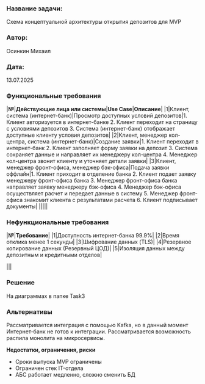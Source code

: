 ### <a name="_b7urdng99y53"></a>**Название задачи:** 
Схема концептуальной архитектуры открытия депозитов для MVP
### <a name="_hjk0fkfyohdk"></a>**Автор:**
Осинкин Михаил
### <a name="_uanumrh8zrui"></a>**Дата:**
13.07.2025
### <a name="_3bfxc9a45514"></a>**Функциональные требования**

|**№**|**Действующие лица или системы**|**Use Case**|**Описание**|
|1|Клиент, система (интернет-банк)|Просмотр доступных условий депозитов|1. Клиент авторизуется в интернет-банке 2. Клиент переходит на страницу с условиями депозитов 3. Система (интернет-банк) отображает доступные клиенту условия депозитов|
|2|Клиент, менеджер кол-центра, система (интернет-банк)|Создание заявки|1. Клиент переходит в интернет-банк 2. Клиент заполняет форму заявки на депозит 3. Система сохраняет данные и направляет их менеджеру кол-центра 4. Менеджер кол-центра звонит клиенту и уточняет детали заявки|
|3|Клиент, менеджер фронт-офиса, менеджер бэк-офиса|Подача заявки оффлайн|1. Клиент приходит в отделение банка 2. Клиент подает заявку менеджеру фронт-офиса банка 3. Менеджер фронт-офиса банка направляет заявку менеджеру бэк-офиса 4. Менеджер бэк-офиса осуществляет расчет и передает данные в систему 5. Менеджер фронт-офиса знакомит клиента с результатами расчета 6. Клиент подписывает документы|
|||||
### <a name="_u8xz25hbrgql"></a>**Нефункциональные требования**

|**№**|**Требование**|
|1|Доступность интернет-банка 99.9%|
|2|Время отклика менее 1 секунды|
|3|Шифрование данных (TLS)|
|4|Резервное копирование данных (Резервный ЦОД)|
|5|Изоляция данных между депозитным и кредитными отделов|

|||
### <a name="_qmphm5d6rvi3"></a>**Решение**
На диаграммах в папке Task3

### <a name="_bjrr7veeh80c"></a>**Альтернативы**
Рассматривается интеграция с помощью Kafka, но в данный момент Интернет-банк не готов к интеграции.
Рассматривается возможность распила монолита на микросервисы.

**Недостатки, ограничения, риски**

- Сроки выпуска MVP ограничены
- Ограничен стек IT-отдела
- АБС работает медленно, сложно сменить БД

